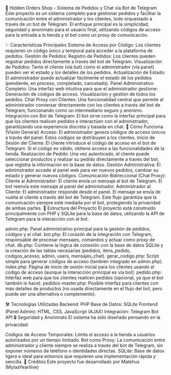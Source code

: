 🌿 Hidden Orders Shop - Sistema de Pedidos y Chat vía Bot de Telegram
Este proyecto es un sistema completo para gestionar pedidos y facilitar la comunicación entre el administrador y los clientes, todo orquestado a través de un bot de Telegram. El enfoque principal es la simplicidad, seguridad y anonimato para el usuario final, utilizando códigos de acceso para la entrada a la tienda y el bot como un proxy de comunicación.

✨ Características Principales
Sistema de Acceso por Código: Los clientes requieren un código único y temporal para acceder a la plataforma de pedidos.
Gestión de Pedidos:
Registro de Pedidos: Los clientes pueden registrar pedidos directamente a través del bot de Telegram.
Visualización de Pedidos: Tanto el cliente (vía bot) como el administrador (vía panel) pueden ver el estado y los detalles de los pedidos.
Actualización de Estado: El administrador puede actualizar fácilmente el estado de los pedidos (pendiente, en proceso, completado, cancelado).
Panel Administrativo Completo: Una interfaz web intuitiva para que el administrador gestione:
Generación de códigos de acceso.
Visualización y gestión de todos los pedidos.
Chat Proxy con Clientes: Una funcionalidad central que permite al administrador conversar directamente con los clientes a través del bot de Telegram, funcionando como un intermediario seguro y anónimo.
Integración con Bot de Telegram: El bot sirve como la interfaz principal para que los clientes realicen pedidos e interactúen con el administrador, garantizando una experiencia discreta y basada en chat.
🚀 Cómo Funciona (Visión General)
Acceso: El administrador genera códigos de acceso únicos a través del panel. Estos códigos se distribuyen a los clientes.
Inicio de Sesión del Cliente: El cliente introduce el código de acceso en el bot de Telegram. Si el código es válido, obtiene acceso a las funcionalidades de la tienda.
Realización de Pedido: Una vez autenticado, el cliente puede seleccionar productos y realizar su pedido directamente a través del bot, que registra la información en la base de datos.
Gestión Administrativa: El administrador accede al panel web para ver nuevos pedidos, cambiar su estado y generar nuevos códigos.
Comunicación Bidireccional (Chat Proxy):
Cliente al Administrador: El cliente envía un mensaje al bot de Telegram. El bot reenvía este mensaje al panel del administrador.
Administrador al Cliente: El administrador responde desde el panel. El mensaje se envía de vuelta al cliente a través del bot de Telegram.
Este flujo garantiza que la comunicación siempre esté mediada por el bot, protegiendo la privacidad de ambas partes.
📁 Estructura del Proyecto
El proyecto está construido principalmente con PHP y SQLite para la base de datos, utilizando la API de Telegram para la interacción con el bot.

admin.php: Panel administrativo principal para la gestión de pedidos, códigos y el chat.
bot.php: El corazón de la integración con Telegram, responsable de procesar mensajes, comandos y actuar como proxy de chat.
db.php: Contiene la lógica de conexión con la base de datos SQLite y la creación de las tablas necesarias (pedidos, itens_pedido, codigos_acesso, admin, users, mensajes_chat).
gerar_codigo.php: Script simple para generar códigos de acceso (también integrado en admin.php).
index.php: Página de inicio de sesión inicial para los clientes usando el código de acceso (aunque la interacción principal es vía bot).
pedido.php: Interfaz web para que los clientes realicen pedidos (opcional, ya que el bot también lo hace).
pedidos-master.php: Posible interfaz para clientes con más detalles de productos (no usada directamente en el flujo del bot, pero puede ser una alternativa o complemento).

🛠️ Tecnologías Utilizadas
Backend: PHP
Base de Datos: SQLite
Frontend (Panel Admin): HTML, CSS, JavaScript (AJAX)
Integración: Telegram Bot API
🔒 Seguridad y Anonimato
El sistema ha sido diseñado pensando en la privacidad:

Códigos de Acceso Temporales: Limita el acceso a la tienda a usuarios autorizados por un tiempo limitado.
Bot como Proxy: La comunicación entre administrador y cliente siempre se realiza a través del bot de Telegram, sin exponer números de teléfono o identidades directas.
SQLite: Base de datos ligera e ideal para entornos que requieren una implementación rápida y sencilla.
🌟 Créditos
Este proyecto fue desarrollado por Matehus (MylasYearIlive)

